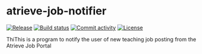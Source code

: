 # atrieve-job-notifier

[![Release](https://img.shields.io/github/v/release/jono-vision/atrieve-job-notifier)](https://img.shields.io/github/v/release/jono-vision/atrieve-job-notifier)
[![Build status](https://img.shields.io/github/actions/workflow/status/jono-vision/atrieve-job-notifier/main.yml?branch=main)](https://github.com/jono-vision/atrieve-job-notifier/actions/workflows/main.yml?query=branch%3Amain)
[![Commit activity](https://img.shields.io/github/commit-activity/m/jono-vision/atrieve-job-notifier)](https://img.shields.io/github/commit-activity/m/jono-vision/atrieve-job-notifier)
[![License](https://img.shields.io/github/license/jono-vision/atrieve-job-notifier)](https://img.shields.io/github/license/jono-vision/atrieve-job-notifier)

ThiThis is a program to notify the user of new teaching job posting from the Atrieve Job Portal